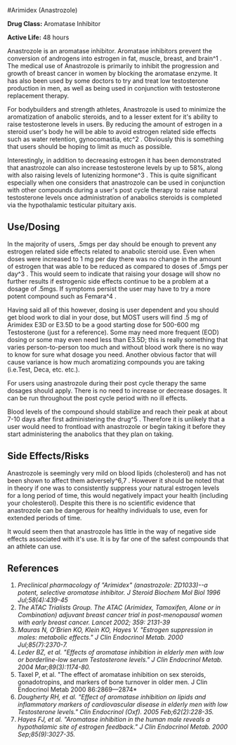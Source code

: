 #Arimidex (Anastrozole)

**Drug Class:** Aromatase Inhibitor
 
**Active Life:** 48 hours

Anastrozole is an aromatase inhibitor. Aromatase inhibitors prevent the conversion of androgens into estrogen in fat, muscle, breast, and brain^1 . The medical use of Anastrozole is primarily to inhibit the progression and growth of breast cancer in women by blocking the aromatase enzyme. It has also been used by some doctors to try and treat low testosterone production in men, as well as being used in conjunction with testosterone replacement therapy. 

For bodybuilders and strength athletes, Anastrozole is used to minimize the aromatization of anabolic steroids, and to a lesser extent for it's ability to raise testosterone levels in users. By reducing the amount of estrogen in a steroid user's body he will be able to avoid estrogen related side effects such as water retention, gynocomastia, etc^2 . Obviously this is something that users should be hoping to limit as much as possible.

Interestingly, in addition to decreasing estrogen it has been demonstrated that anastrozole can also increase testosterone levels by up to 58%, along with also raising levels of lutenizing hormone^3 . This is quite significant especially when one considers that anastrozole can be used in conjunction with other compounds during a user's post cycle therapy to raise natural testosterone levels once administration of anabolics steroids is completed via the hypothalamic testicular pituitary axis.

## Use/Dosing

In the majority of users, .5mgs per day should be enough to prevent any estrogen related side effects related to anabolic steroid use. Even when doses were increased to 1 mg per day there was no change in the amount of estrogen that was able to be reduced as compared to doses of .5mgs per day^3 . This would seem to indicate that raising your dosage will show no further results if estrogenic side effects continue to be a problem at a dosage of .5mgs. If symptoms persist the user may have to try a more potent compound such as Femara^4 . 

Having said all of this however, dosing is user dependent and you should get blood work to dial in your dose, but MOST users will find .5 mg of Arimidex E3D or E3.5D to be a good starting dose for 500-600 mg Testosterone (just for a reference). Some may need more frequent (EOD) dosing or some may even need less than E3.5D; this is really something that varies person-to-person too much and without blood work there is no way to know for sure what dosage you need. Another obvious factor that will cause variance is how much aromatizing compounds you are taking (i.e.Test, Deca, etc. etc.).

For users using anastrozole during their post cycle therapy the same dosages should apply. There is no need to increase or decrease dosages. It can be run throughout the post cycle period with no ill effects.

Blood levels of the compound should stabilize and reach their peak at about 7-10 days after first administering the drug^5 . Therefore it is unlikely that a user would need to frontload with anastrozole or begin taking it before they start administering the anabolics that they plan on taking.

## Side Effects/Risks

Anastrozole is seemingly very mild on blood lipids (cholesterol) and has not been shown to affect them adversely^6,7 . However it should be noted that in theory if one was to consistently suppress your natural estrogen levels for a long period of time, this would negatively impact your health (including your cholesterol). Despite this there is no scientific evidence that anastrozole can be dangerous for healthy individuals to use, even for extended periods of time. 

It would seem then that anastrozole has little in the way of negative side effects associated with it's use. It is by far one of the safest compounds that an athlete can use.

## References

1. *Preclinical pharmacology of "Arimidex" (anastrozole: ZD1033)--a potent, selective aromatase inhibitor. J Steroid Biochem Mol Biol 1996 Jul;58(4):439-45*
2. *The ATAC Trialists Group. The ATAC (Arimidex, Tamoxifen, Alone or in Combination) adjuvant breast cancer trial in post-menopausal women with early breast cancer. Lancet 2002; 359: 2131-39*
3. *Mauras N, O'Brien KO, Klein KO, Hayes V. "Estrogen suppression in males: metabolic effects." J Clin Endocrinol Metab. 2000 Jul;85(7):2370-7.*
4. *Leder BZ, et al. "Effects of aromatase inhibition in elderly men with low or borderline-low serum Testosterone levels." J Clin Endocrinol Metab. 2004 Mar;89(3):1174-80.*
5. Taxel P, et al. "The effect of aromatase inhibition on sex steroids, gonadotropins, and markers of bone turnover in older men. J Clin Endocrinol Metab 2000 86:2869—2874*
6. *Dougherty RH, et al. "Effect of aromatase inhibition on lipids and inflammatory markers of cardiovascular disease in elderly men with low Testosterone levels." Clin Endocrinol (Oxf). 2005 Feb;62(2):228-35.*
7. *Hayes FJ, et al. "Aromatase inhibition in the human male reveals a hypothalamic site of estrogen feedback." J Clin Endocrinol Metab. 2000 Sep;85(9):3027-35.*